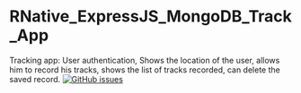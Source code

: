 # RNative_ExpressJS_MongoDB_Track_App
Tracking app: User authentication, Shows the location of the user, allows him to record his tracks, shows the list of tracks recorded, can delete the saved record.
[![GitHub issues](https://img.shields.io/github/issues/rahulmhjn/RNative_ExpressJS_MongoDB_Track_App)](https://github.com/rahulmhjn/RNative_ExpressJS_MongoDB_Track_App/issues)
